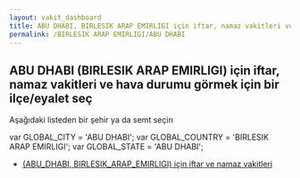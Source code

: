 ```yaml
---
layout: vakit_dashboard
title: ABU DHABI, BIRLESIK ARAP EMIRLIGI için iftar, namaz vakitleri ve hava durumu - ilçe/eyalet seç
permalink: /BIRLESIK ARAP EMIRLIGI/ABU DHABI
---
```


## ABU DHABI (BIRLESIK ARAP EMIRLIGI) için iftar, namaz vakitleri ve hava durumu  görmek için bir ilçe/eyalet seç

Aşağıdaki listeden bir şehir ya da semt seçin



  var GLOBAL_CITY = 'ABU DHABI';
  var GLOBAL_COUNTRY = 'BIRLESIK ARAP EMIRLIGI';
  var GLOBAL_STATE = 'ABU DHABI';
* [ (ABU_DHABI, BIRLESIK_ARAP_EMIRLIGI) için iftar ve namaz vakitleri](/BIRLESIK_ARAP_EMIRLIGI/ABU_DHABI/)
</script>
<script type="text/javascript">